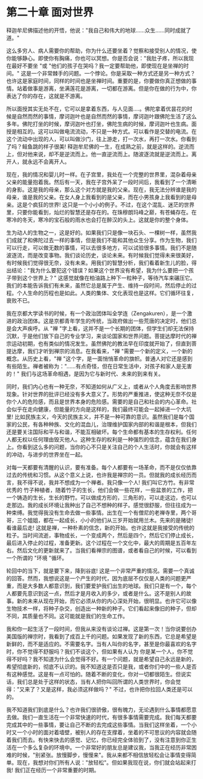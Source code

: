 # 第二十章 面对世界

释迦牟尼佛描述他的开悟，他说："我自己和伟大的地球......众生......同时成就了道。"

这么多穷人、病人需要你的帮助，你为什么还要坐着？觉察和接受别人的情况，使你能够静心。即使你有胸痛，你也可以冥想。你是否会说："我肚子疼，所以我现在最好不要坐 "或 "他们的孩子在哭吗？我一定要帮助他，即使现在是坐禅的时间。" 这是一个非常棘手的问题。一个悖论。你是采取一种方式还是另一种方式？也许这是家庭时间，同样的时间也是坐禅时间。重要的是，你要做你真正想做的事情。站着做事是游离，坐满莲花是游离，一切都在游离。但是你在做的行为中，你表达了你的存在，这就是不游离。

所以面授其实无处不在，它可以是拿着东西，与人见面....。佛陀拿着优昙花的时候是自然而然的事情，摩诃迦叶也是自然而然的事情，摩诃迦叶跟佛陀生活了这么多年。佛陀打坐的时候，摩诃迦叶也打坐，佛陀生病的时候，摩诃迦叶也生病。面授是相互的。这可以叫做电流流动，不只是一种方式。可以看作是交替的电流。在这个流动中出现的人，可以叫做沙门，往上游走，打一次水，再打一次水。你看到了吗？鲑鱼跳的样子很美! 释迦牟尼佛的一生，在成熟之前，就是这样的。逆流而上，但对他来说，却不是逆流而上。他一直逆流而上。随波逐流就是逆流而上。离开人，就永远不会离开人。

现在，我的情况和婴儿时一样。在子宫里，我处在一个完整的世界里，混杂着母亲父亲的能量抱着我。然后有一天，我在子宫外呆了一段时间后，我看到了一个清晰的身影。这是我的母亲，那么这个对方就是我的父亲。现在，我无法分辨谁是我的母亲，谁是我的父亲。在女人身上我看到的是父亲，而在小男孩身上我看到的是母亲。这是个疯狂的世界! 这只是一个小小的例子。不过，在这个混乱、迷茫的世界里，只要你能看到，灿烂的智慧还是存在的。在珠穆朗玛峰之巅，有苍蝇存在。在寒冷的冬天，寒冷的宝石般的雨水也会打在醉汉的头上。这就是你的整个身体。

生为动人的生物之一，这是好的。如果我们只是像一块石头、一棵树一样，虽然我们成就了和佛陀过去一样的事情，但是我们不能和其他众生分享。作为生物，我们可以行走，可以做无数的事情，可以去很多地方，可以试验很多事情。我们不是随波逐流，而是改变事物。我们谈论历史，谈论未来。有时候我们觉得未来很美好，有时候我们觉得很无奈，没有未来。用我们的智慧分析，我们看着新生儿的脸，得出结论："我为什么要犯这个错误？如果这个世界没有希望，我为什么要把一个孩子带到这个世界上？" 这感觉就像在柏油路上种下一粒种子，等待汽车来碾压它。我们的本能告诉我们有未来，虽然它总是属于产生、维持一段时间，然后停止的过程。个人生命的历程也是如此。人类的集体、文化表现也是这样。它们循环往复，衰败不已。

我在京都大学读书的时候，有一个政治团体叫全学连（Zengakuren），是一个激进的政治团体。这是京都青年学生的传统，当政府做出一些荒唐的决定时，他们总是会大声疾呼。从 "禅 "字上看，这并不是一个长期的团体，但学生们却无法保持沉默，于是他们放下自己的专业学习，来谈论国家和世界问题。菩提达摩时代的禅宗运动初期，也有类似的情况发生。虽然佛陀的教法早在印度就开始了，但直到菩提达摩，我们才听到禅宗的消息。在我看来，"禅 "需要一个新的定义，一个新的概念。从历史上看，"禅 "这个字，是一面悄悄革命的旗帜。普通人对它还是感到有些陌生。禅者被称为："......有点奇怪，但在日常生活中，对孩子和家人是无害的！" 我们与这场革命相遇，是因为它与新时代、未来的到来有关。

同时，我们内心也有一种无奈，不知道如何从广义上，或者从个人角度去影响世界现象。针对世界的批评已经没有多大意义了。形势的严重推进，使这种无奈不仅是你个人的危险感，而且是世界本身的危险感。需要的是自己和社会的内心革命。社会似乎在走向健康，但能量的方向是这样的，我们最终可能会一起掉进一个大坑里! 比如民族主义，今天的民族主义，并不是一种可靠的意识。虽然我们是每个国家的公民，有各种种族、文化的混血儿，治理维护国家内部的和谐是根本，但我们还是要关注国际和平与和谐，不能互相破坏。每个生命都有基本的生存权利。任何人都无权以任何理由毁灭他人。这种生存的权利是一种强烈的信念，蕴含在我们身上。你看到这么多的问题，当你的心不只是关注自己的个人生活时，你就会有这样的冲动，与进步的世界坐在一起。

对每一天都要有清醒的认识，要有准备。每个人都要有一场革命，而不是仅仅依靠过去的传统和习惯。从这个意义上说，也许我是禅宗的一员。但就我的成长经历而言，我不得不说，我并不想成为一个禅者。我只像一个人! 我们叫它方竹。有非常优秀的 竹子种植者，随着竹子的生长，他们会做一些花样，一些盆景的工作，把一个铸造的生长，生长的野竹。可以做成方形的，三角形的，可以走这边，也可以走那边。我的成长环境让我种出了自己不想种的样子。感觉很舒服，但往往成为一种束缚。我觉得我没有生命去做一些事情。出生在一个有僧尼的老禅寺里，两个哥哥，三个姐姐，都在一起成长，小小的他们从三岁开始就用兰木。先来的是赌徒! 看谁最后走! 这就是禅，一种朴素的信念，新的开始。也许这就是我接受的传统的粒子。当时间流逝，事物成长，一个变成两个，然后是四个，然后它们停止成长，最后进入停止的过程，准备更新。这个过程在一个文化中，最大的周期是五百年左右。然后文化的更新就来了。当我们看禅宗的图谱，或者看自己的时候，可以看到一个所谓的 "环境 "循环。

轮回中的当下，就是要下来，降到谷底! 这是一个非常严重的情况。需要一个真诚的回答。然而，我想说这是一个产生的时代，因为底层不仅仅是人类的问题更严重，而是大多数人都意识到，我们要爱护我们出生的地球。我们只是有一个，每个人都要先意识到这一点，然后才是月收入的多少，或者是什么。这不是别人的故事。新的未来从现在开始，而它必须从你的内心深处开始，很明显。也许它可以像生物技术一样，将种子杂交，创造出一种新的种子。它们看起来像旧的种子，但却不同，其质量也不同。这可能就是我们的生命工作。

我和你一起生活了一段时间，但我从来没有谈论过禅。这是第一次！当你说要创办美国版的禅宗时，我看到了成百上千的问题。如果发现了新的东西，它总是希望是新鲜的，而不是适应的。不需要名字。当有人叫你的名字，甚至是你最喜欢的名字时，你不觉得不舒服吗？我们不谈这个，但如果有人认为 你是某一个人，你不觉得不好吗？我不知道为什么会觉得不好。有一个问题，就是希望自己永远是新的，希望彻底新的，彻底不认识的。我不知道这是否只是我，或者你们中的一些人是否有这种感觉。这是有一点可怕的。随着不断的变化，你对一切都很陌生。但说实话，我们总是处于这样的状态，当有人把你叫回所谓的人类世界时，你会觉得："又来了？又是这样，我必须这样做吗？" 不过，也许把你拉回人类还是可以的。

我不知道我们到底是什么？也许我们很骄傲，很有魄力，无论遇到什么事情都愿意去做。我们一直生活在一个非常快速的时代，有很多事情需要完成。我们每天都要完成其中的一些事情，要让自己不断的去完成这些事情。当我们这样坐着，一个小时又一个小时的面对着墙壁，被别人的存在支撑着，坐着的不可思议的内容就会随着我们而去。有快来快去的感觉、记忆，你已经完全体验到了，没有注意到你正生活在一个多么复杂的环境中。一个非常好的朋友总是建议我，当我正在经历非常困难的时候，"别紧张。放慢脚步，慢慢来"。我从来都不相信放轻松会让事情变得简单。现在，我想对你们所有人说："放轻松"。但如果我现在说，你们就会站起来打我! 我们正在经历一个非常重要的时期。